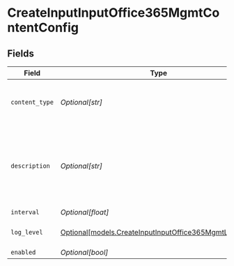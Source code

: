 # CreateInputInputOffice365MgmtContentConfig


## Fields

| Field                                                                                                        | Type                                                                                                         | Required                                                                                                     | Description                                                                                                  |
| ------------------------------------------------------------------------------------------------------------ | ------------------------------------------------------------------------------------------------------------ | ------------------------------------------------------------------------------------------------------------ | ------------------------------------------------------------------------------------------------------------ |
| `content_type`                                                                                               | *Optional[str]*                                                                                              | :heavy_minus_sign:                                                                                           | Office 365 Management Activity API Content Type                                                              |
| `description`                                                                                                | *Optional[str]*                                                                                              | :heavy_minus_sign:                                                                                           | If interval type is minutes the value entered must evenly divisible by 60 or save will fail                  |
| `interval`                                                                                                   | *Optional[float]*                                                                                            | :heavy_minus_sign:                                                                                           | N/A                                                                                                          |
| `log_level`                                                                                                  | [Optional[models.CreateInputInputOffice365MgmtLogLevel]](../models/createinputinputoffice365mgmtloglevel.md) | :heavy_minus_sign:                                                                                           | Collector runtime Log Level                                                                                  |
| `enabled`                                                                                                    | *Optional[bool]*                                                                                             | :heavy_minus_sign:                                                                                           | N/A                                                                                                          |